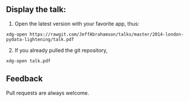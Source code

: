 ## Display the talk:

1. Open the latest version with your favorite app, thus:
```
xdg-open https://rawgit.com/JeffAbrahamson/talks/master/2014-london-pydata-lightening/talk.pdf
```

2. If you already pulled the git repository,
```
xdg-open talk.pdf
```

## Feedback

Pull requests are always welcome.

